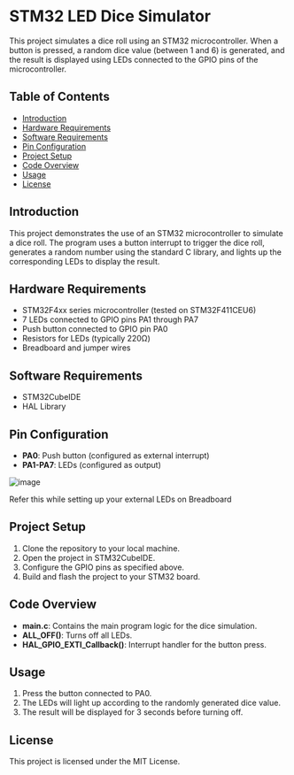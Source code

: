 # STM32 LED Dice Simulator

This project simulates a dice roll using an STM32 microcontroller. When a button is pressed, a random dice value (between 1 and 6) is generated, and the result is displayed using LEDs connected to the GPIO pins of the microcontroller.

## Table of Contents
- [Introduction](#introduction)
- [Hardware Requirements](#hardware-requirements)
- [Software Requirements](#software-requirements)
- [Pin Configuration](#pin-configuration)
- [Project Setup](#project-setup)
- [Code Overview](#code-overview)
- [Usage](#usage)
- [License](#license)

## Introduction
This project demonstrates the use of an STM32 microcontroller to simulate a dice roll. The program uses a button interrupt to trigger the dice roll, generates a random number using the standard C library, and lights up the corresponding LEDs to display the result.

## Hardware Requirements
- STM32F4xx series microcontroller (tested on STM32F411CEU6)
- 7 LEDs connected to GPIO pins PA1 through PA7
- Push button connected to GPIO pin PA0
- Resistors for LEDs (typically 220Ω)
- Breadboard and jumper wires

## Software Requirements
- STM32CubeIDE
- HAL Library

## Pin Configuration
- **PA0**: Push button (configured as external interrupt)
- **PA1-PA7**: LEDs (configured as output)
  
![image](https://github.com/user-attachments/assets/76a67704-1c11-41f3-926c-5c0a9afdcd12)

Refer this while setting up your external LEDs on Breadboard

## Project Setup
1. Clone the repository to your local machine.
2. Open the project in STM32CubeIDE.
3. Configure the GPIO pins as specified above.
4. Build and flash the project to your STM32 board.

## Code Overview
- **main.c**: Contains the main program logic for the dice simulation.
- **ALL_OFF()**: Turns off all LEDs.
- **HAL_GPIO_EXTI_Callback()**: Interrupt handler for the button press.

## Usage
1. Press the button connected to PA0.
2. The LEDs will light up according to the randomly generated dice value.
3. The result will be displayed for 3 seconds before turning off.

## License
This project is licensed under the MIT License.
